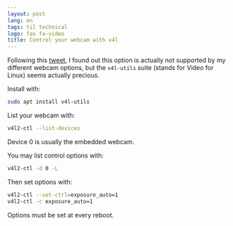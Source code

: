 ```yaml
---
layout: post
lang: en
tags: til technical
logo: fas fa-video
title: Control your webcam with v4l
---
```


Following this [tweet](https://twitter.com/climagic/status/1430951920441696258), I found out this option is actually not supported by my different webcam options, but the `v4l-utils` suite (stands for Video for Linux) seems actually precious.

Install with:

```sh
sudo apt install v4l-utils
```

List your webcam with:

```sh
v4l2-ctl --list-devices
```

Device 0 is usually the embedded webcam.

You may list control options with:

```sh
v4l2-ctl -d 0 -L
```

Then set options with:

```sh
v4l2-ctl --set-ctrl=exposure_auto=1
v4l2-ctl -c exposure_auto=1
```

Options must be set at every reboot.

